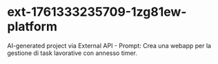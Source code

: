# ext-1761333235709-1zg81ew-platform
AI-generated project via External API - Prompt: Crea una webapp per la gestione di task lavorative con annesso timer.
